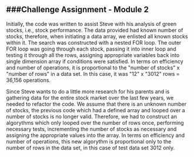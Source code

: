 ###Challenge Assignment - Module 2
---
Initially, the code was written to assist Steve with his analysis of green stocks, i.e., stock performance. The data provided had
known number of stocks, therefore, when initiating a data array, we enlisted all known stocks within it. The search was constructed with
a nested FOR loop. The outer FOR loop was going through each stock, passing it into inner loop and testing it through all the rows,
assigning appropriate variables back into single dimension array if conditions were satisfied. In terms on efficiency and number of operations,
it is proportional to the "number of stocks" x "number of rows" in a data set. In this case, it was "12" x "3012" rows = 36,156 operations.

Since Steve  wants to do a little more research for his parents and is gathering data for the entire stock market over the last few years, 
we needed to refactor the code. We assume that there is an unknown number of stocks, the previous code which had a defined array and looped over a number of stocks
is no longer valid. Therefore, we had to construct an algorythms which only looped over the number of rows once, performing necessary tests, incrementing the number of stocks as necessary
and assigning the appropriate values into the array. In terms on efficiency and number of operations,
this new algorythm is proportional only to the number of rows in the data set, in this case of test data set 3012 only.


